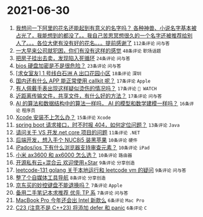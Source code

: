 # 2021-06-30

1. [我想问一下阿里的花名还能起到有意义的名字吗？ 各种神兽、小说名字基本被占光了，我能想到的都没了。。我自己苦思冥想很久的一个名字还被推荐给别人了。。。各位大佬有没有好的花名。。。提前感谢了](https://www.v2ex.com/t/786614) `112条评论` `问与答`
1. [一大早来公司就犯困，你们有没有这样的感觉](https://www.v2ex.com/t/786593) `48条评论` `职场话题`
1. [把房子挂出去卖，发现陷入死循环](https://www.v2ex.com/t/786601) `24条评论` `问与答`
1. [bios 硬盘加密是不是很危险？](https://www.v2ex.com/t/786589) `23条评论` `问与答`
1. [[求女室友] 1 号线白石洲 A 出口花园小区](https://www.v2ex.com/t/786629) `18条评论` `深圳`
1. [国内还有什么 APP 能正常使用 callkit 呢？](https://www.v2ex.com/t/786643) `17条评论` `Apple`
1. [有人佩戴手表出现这样疑似烫伤的情况吗？](https://www.v2ex.com/t/786610) `17条评论` ` WATCH`
1. [近距离传输文件，共享文件，有什么好的方法？](https://www.v2ex.com/t/786606) `17条评论` `问与答`
1. [AI 的算法和数据结构中的算法一样吗， AI 的模型和数学建模一样吗？](https://www.v2ex.com/t/786596) `16条评论` `程序员`
1. [Xcode 安装不上怎么办？](https://www.v2ex.com/t/786630) `15条评论` `Xcode`
1. [spring boot 请求接口，时不时报 404，如何定位问题？](https://www.v2ex.com/t/786599) `13条评论` `Java`
1. [请问关于 VS 开发.net core 项目的问题](https://www.v2ex.com/t/786611) `11条评论` `.NET`
1. [后端开发，想入手个 NUC8i5 装黑苹果](https://www.v2ex.com/t/786619) `10条评论` `硬件`
1. [iPados/ios 下有什么浏览器支持审查元素？](https://www.v2ex.com/t/786607) `10条评论` `iPad`
1. [小米 ax3600 和 ax6000 怎么选？](https://www.v2ex.com/t/786595) `10条评论` `路由器`
1. [开源私有云+混合云 欢迎使用+Star](https://www.v2ex.com/t/786633) `9条评论` `分享创造`
1. [leetcode-131 golang 关于本地运行和 leetcode vm 的疑问](https://www.v2ex.com/t/786622) `9条评论` `问与答`
1. [整了个自媒体工具导航](https://www.v2ex.com/t/786615) `8条评论` `分享创造`
1. [京东买的妙控键盘不能退换吗？](https://www.v2ex.com/t/786627) `7条评论` `Apple`
1. [备用二手笔记本求推荐 优先 TP 系](https://www.v2ex.com/t/786624) `7条评论` `问与答`
1. [MacBook Pro 今年还会出 Intel 新款么](https://www.v2ex.com/t/786623) `6条评论` `Mac Pro`
1. [C23 (注意不是 C++23) 将添加 defer 和 panic](https://www.v2ex.com/t/786620) `6条评论` `C`

